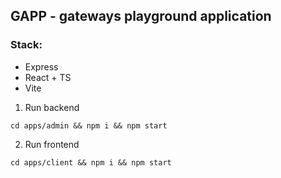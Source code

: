 ## GAPP - gateways playground application

### Stack:
- Express
- React + TS
- Vite

1) Run backend
```
cd apps/admin && npm i && npm start
```

2) Run frontend
```
cd apps/client && npm i && npm start
```
